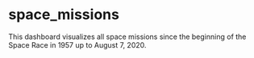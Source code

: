 # space_missions
This dashboard visualizes all space missions since the beginning of the Space Race in 1957 up to August 7, 2020.
